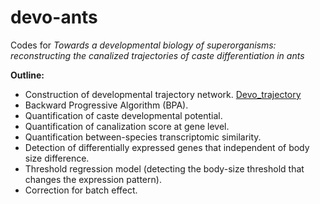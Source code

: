 # devo-ants
Codes for _Towards a developmental biology of superorganisms: reconstructing the canalized trajectories of caste differentiation in ants_ 

**Outline:**

* Construction of developmental trajectory network. [Devo_trajectory](Devo_trajectory.R)
* Backward Progressive Algorithm (BPA).
* Quantification of caste developmental potential.
* Quantification of canalization score at gene level.
* Quantification between-species transcriptomic similarity.
* Detection of differentially expressed genes that independent of body size difference.
* Threshold regression model (detecting the body-size threshold that changes the expression pattern).
* Correction for batch effect.
 
